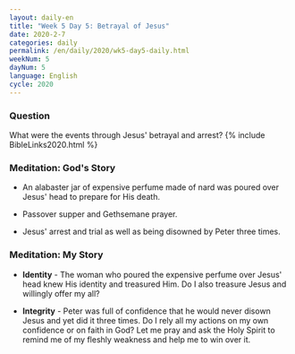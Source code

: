 ```yaml
---
layout: daily-en
title: "Week 5 Day 5: Betrayal of Jesus"
date: 2020-2-7 
categories: daily
permalink: /en/daily/2020/wk5-day5-daily.html
weekNum: 5
dayNum: 5
language: English
cycle: 2020
---
```


### Question     
What were the events through Jesus' betrayal and arrest? 
{% include BibleLinks2020.html %}

### Meditation: God's Story   
+ An alabaster jar of expensive perfume made of nard was poured over Jesus' head to prepare for His death. 

+ Passover supper and Gethsemane prayer. 

+ Jesus' arrest and trial as well as being disowned by Peter three times. 

### Meditation: My Story   
+ **Identity** - The woman who poured the expensive perfume over Jesus' head knew His identity and treasured Him. Do I also treasure Jesus and willingly offer my all? 

+ **Integrity** - Peter was full of confidence that he would never disown Jesus and yet did it three times. Do I rely all my actions on my own confidence or on faith in God? Let me pray and ask the Holy Spirit to remind me of my fleshly weakness and help me to win over it. 
